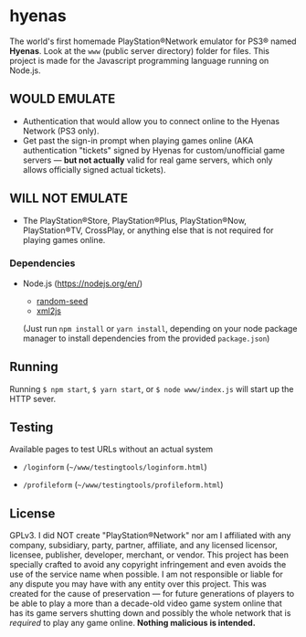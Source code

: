 # hyenas

The world's first homemade PlayStation®Network emulator for PS3® named **Hyenas**. Look at the `www` (public server directory) folder for files. This project is made for the Javascript programming language running on Node.js.

## WOULD EMULATE

- Authentication that would allow you to connect online to the Hyenas Network (PS3 only).
- Get past the sign-in prompt when playing games online (AKA authentication "tickets" signed by Hyenas for custom/unofficial game servers — **but not actually** valid for real game servers, which only allows officially signed actual tickets).

## WILL **NOT** EMULATE

- The PlayStation®Store, PlayStation®Plus, PlayStation®Now, PlayStation®TV, CrossPlay, or anything else that is not required for playing games online.

### Dependencies

- Node.js (https://nodejs.org/en/)

  - [random-seed](https://github.com/skratchdot/random-seed)
  - [xml2js](https://github.com/Leonidas-from-XIV/node-xml2js)
  
  (Just run `npm install` or `yarn install`, depending on your node package manager to install dependencies from the provided `package.json`)

## Running

Running `$ npm start`, `$ yarn start`, or `$ node www/index.js` will start up the HTTP sever.

## Testing

Available pages to test URLs without an actual system

- `/loginform` (`~/www/testingtools/loginform.html`)

- `/profileform` (`~/www/testingtools/profileform.html`)

## License

GPLv3. I did NOT create "PlayStation®Network" nor am I affiliated with any company, subsidiary, party, partner, affiliate, and any licensed licensor, licensee, publisher, developer, merchant, or vendor. This project has been specially crafted to avoid any copyright infringement and even avoids the use of the service name when possible. I am not responsible or liable for any dispute you may have with any entity over this project. This was created for the cause of preservation — for future generations of players to be able to play a more than a decade-old video game system online that has its game servers shutting down and possibly the whole network that is *required* to play any game online. **Nothing malicious is intended.**
